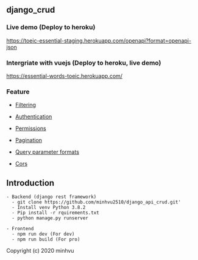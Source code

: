 ## django_crud
### Live demo (Deploy to heroku)
https://toeic-essential-staging.herokuapp.com/openapi?format=openapi-json
### Intergriate with vuejs (Deploy to heroku, live demo)
https://essential-words-toeic.herokuapp.com/

### Feature
- [Filtering](https://www.django-rest-framework.org/api-guide/filtering/)

- [Authentication](https://www.django-rest-framework.org/api-guide/authentication/#django-rest-auth-dj-rest-auth)

- [Permissions](https://www.django-rest-framework.org/community/third-party-packages/#permissions)

- [Pagination](https://www.django-rest-framework.org/api-guide/pagination/#pagination)

- [Query parameter formats](https://www.django-rest-framework.org/api-guide/format-suffixes/#query-parameter-formats)

- [Cors](https://www.django-rest-framework.org/topics/ajax-csrf-cors/#cors)

## Introduction
```
- Backend (django rest framework)
  - git clone https://github.com/minhvu2510/django_api_crud.git'
  - Install venv Python 3.8.2
  - Pip install -r rquirements.txt
  - python manage.py runserver

- Frontend
  - npm run dev (For dev)
  - npm run build (For pro)
```

Copyright (c) 2020 minhvu